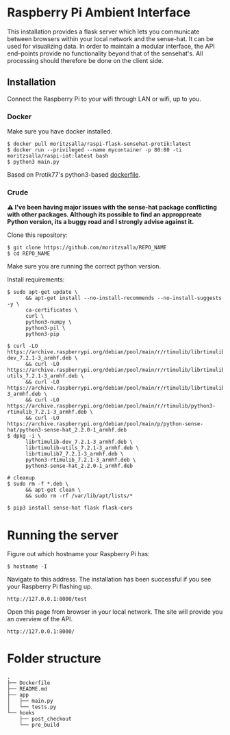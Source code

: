 # Raspberry Pi Ambient Interface

This installation provides a flask server which lets you communicate between browsers within your local network and the sense-hat. It can be used for visualizing data. In order to maintain a modular interface, the API end–points provide no functionality beyond that of the sensehat's. All processing should therefore be done on the client side.

## Installation

Connect the Raspberry Pi to your wifi through LAN or wifi, up to you.

### Docker

Make sure you have docker installed.

```
$ docker pull moritzsalla/raspi-flask-sensehat-protik:latest
$ docker run --privileged --name mycontainer -p 80:80 -ti moritzsalla/raspi-iot:latest bash
$ python3 main.py
```

Based on Protik77's python3-based [dockerfile](https://hub.docker.com/r/protik77/python3-sensehat).

### Crude

**⚠️ I've been having major issues with the sense-hat package conflicting with other packages. Although its possible to find an approppreate Python version, its a buggy road and I strongly advise against it.**

Clone this repository:

```
$ git clone https://github.com/moritzsalla/REPO_NAME
$ cd REPO_NAME
```

Make sure you are running the correct python version.

Install requirements:

```
$ sudo apt-get update \
      && apt-get install --no-install-recommends --no-install-suggests -y \
      ca-certificates \
      curl \
      python3-numpy \
      python3-pil \
      python3-pip

$ curl -LO https://archive.raspberrypi.org/debian/pool/main/r/rtimulib/librtimulib-dev_7.2.1-3_armhf.deb \
      && curl -LO https://archive.raspberrypi.org/debian/pool/main/r/rtimulib/librtimulib-utils_7.2.1-3_armhf.deb \
      && curl -LO https://archive.raspberrypi.org/debian/pool/main/r/rtimulib/librtimulib7_7.2.1-3_armhf.deb \
      && curl -LO https://archive.raspberrypi.org/debian/pool/main/r/rtimulib/python3-rtimulib_7.2.1-3_armhf.deb \
      && curl -LO https://archive.raspberrypi.org/debian/pool/main/p/python-sense-hat/python3-sense-hat_2.2.0-1_armhf.deb
$ dpkg -i \
      librtimulib-dev_7.2.1-3_armhf.deb \
      librtimulib-utils_7.2.1-3_armhf.deb \
      librtimulib7_7.2.1-3_armhf.deb \
      python3-rtimulib_7.2.1-3_armhf.deb \
      python3-sense-hat_2.2.0-1_armhf.deb

# cleanup
$ sudo rm -f *.deb \
      && apt-get clean \ 
      && sudo rm -rf /var/lib/apt/lists/*

$ pip3 install sense-hat flask flask-cors
```

# Running the server

Figure out which hostname your Raspberry Pi has:

```
$ hostname -I
```

Navigate to this address. The installation has been successful if you see your Raspberry Pi flashing up.
```
http://127.0.0.1:8000/test
```

Open this page from browser in your local network. The site will provide you an overview of the API.
```
http://127.0.0.1:8000/
```

# Folder structure

```
.
├── Dockerfile
├── README.md
├── app
│   ├── main.py
│   └── tests.py
└── hooks
    ├── post_checkout
    └── pre_build
```